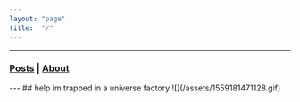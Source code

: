 ```yaml
---
layout: "page"
title:  "/"
---
```

---
<h3><a href="/posts">Posts</a> | <a href="/about">About</a></h3>
---
## help im trapped in a universe factory
![](/assets/1559181471128.gif)
